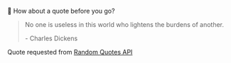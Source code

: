 📣 How about a quote before you go?

> No one is useless in this world who lightens the burdens of another.
>
> <p>- Charles Dickens</p>

Quote requested from [Random Quotes API](https://github.com/lukePeavey/quotable)

